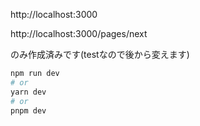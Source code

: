 http://localhost:3000

http://localhost:3000/pages/next

のみ作成済みです(testなので後から変えます)


```bash
npm run dev
# or
yarn dev
# or
pnpm dev
```
